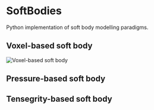 # SoftBodies
Python implementation of soft body modelling paradigms.

## Voxel-based soft body
![Voxel-based soft body](./img/voxel.gif)

## Pressure-based soft body

## Tensegrity-based soft body
